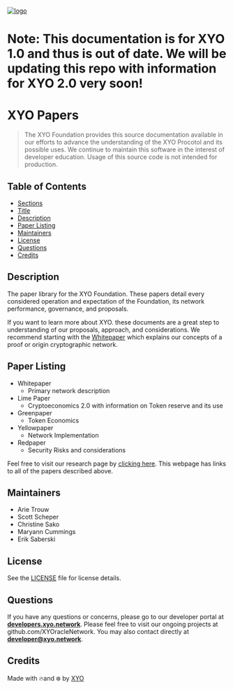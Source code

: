[logo]: https://cdn.xy.company/img/brand/XYO_full_colored.png

[![logo]](https://xyo.network)

# Note: This documentation is for XYO 1.0 and thus is out of date.  We will be updating this repo with information for XYO 2.0 very soon!

# XYO Papers

> The XYO Foundation provides this source documentation available in our efforts to advance the understanding of the XYO Procotol and its possible uses. We continue to maintain this software in the interest of developer education. Usage of this source code is not intended for production.

## Table of Contents

-   [Sections](#sections)
-   [Title](#xyo-papers)
-   [Description](#description)
-   [Paper Listing](#paper-listing)
-   [Maintainers](#maintainers)
-   [License](#license)
-   [Questions](#questions)
-   [Credits](#credits)

## Description

The paper library for the XYO Foundation. These papers detail every considered operation and expectation of the Foundation, its network performance, governance, and proposals.

If you want to learn more about XYO. these documents are a great step to understanding of our proposals, approach, and considerations. We recommend starting with the [Whitepaper](./white-paper/XYO-White-Paper.pdf) which explains our concepts of a proof or origin cryptographic network.

## Paper Listing

- Whitepaper
  - Primary network description
- Lime Paper 
  - Cryptoeconomics 2.0 with information on Token reserve and its use
- Greenpaper
  - Token Economics
- Yellowpaper 
  - Network Implementation
- Redpaper
  - Security Risks and considerations

Feel free to visit our research page by [clicking here](https://xyo.network/research
). This webpage has links to all of the papers described above.

## Maintainers

- Arie Trouw
- Scott Scheper
- Christine Sako
- Maryann Cummings
- Erik Saberski

## License

See the [LICENSE](LICENSE) file for license details.

## Questions

If you have any questions or concerns, please go to our developer portal at [**developers.xyo.network**](<https://developers.xyo.network/>
). Please feel free to visit our ongoing projects at github.com/XYOracleNetwork. You may also contact directly at **developer@xyo.network**.

## Credits

Made with 🔥and ❄️ by [XYO](https://www.xyo.network)
